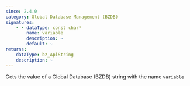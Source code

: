 ```yaml
---
since: 2.4.0
category: Global Database Management (BZDB)
signatures:
    - - dataType: const char*
        name: variable
        description: ~
        default: ~
returns:
    dataType: bz_ApiString
    description: ~
---
```


Gets the value of a Global Database (BZDB) string with the name `variable`
